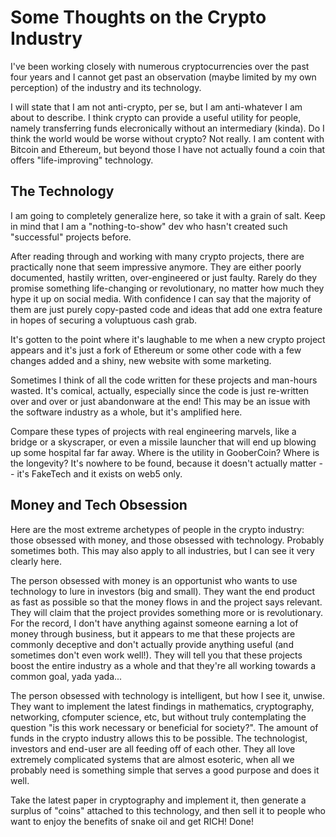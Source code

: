 # Some Thoughts on the Crypto Industry
<!-- %TIMESTAMP=1717572954% -->

I've been working closely with numerous cryptocurrencies over the past four
years and I cannot get past an observation (maybe limited by my own perception)
of the industry and its technology.

I will state that I am not anti-crypto, per se, but I am anti-whatever I am
about to describe. I think crypto can provide a useful utility for people,
namely transferring funds elecronically without an intermediary (kinda). Do I
think the world would be worse without crypto? Not really. I am content with
Bitcoin and Ethereum, but beyond those I have not actually found a coin that
offers "life-improving" technology.

## The Technology

I am going to completely generalize here, so take it with a grain of salt. Keep
in mind that I am a "nothing-to-show" dev who hasn't created such "successful"
projects before.

After reading through and working with many crypto projects, there are
practically none that seem impressive anymore. They are either poorly
documented, hastily written, over-engineered or just faulty. Rarely do they
promise something life-changing or revolutionary, no matter how much they hype
it up on social media. With confidence I can say that the majority of them are
just purely copy-pasted code and ideas that add one extra feature in hopes of
securing a voluptuous cash grab.

It's gotten to the point where it's laughable to me when a new crypto project
appears and it's just a fork of Ethereum or some other code with a few changes
added and a shiny, new website with some marketing.

Sometimes I think of all the code written for these projects and man-hours
wasted. It's comical, actually, especially since the code is just re-written
over and over or just abandonware at the end! This may be an issue with the
software industry as a whole, but it's amplified here.

Compare these types of projects with real engineering marvels, like a bridge or
a skyscraper, or even a missile launcher that will end up blowing up some
hospital far far away. Where is the utility in GooberCoin? Where is the
longevity? It's nowhere to be found, because it doesn't actually matter -- it's
FakeTech and it exists on web5 only.

## Money and Tech Obsession

Here are the most extreme archetypes of people in the crypto industry: those
obsessed with money, and those obsessed with technology. Probably sometimes
both. This may also apply to all industries, but I can see it very clearly here.

The person obsessed with money is an opportunist who wants to use technology to
lure in investors (big and small). They want the end product as fast as possible
so that the money flows in and the project says relevant. They will claim that
the project provides something more or is revolutionary. For the record, I don't
have anything against someone earning a lot of money through business, but it
appears to me that these projects are commonly deceptive and don't actually
provide anything useful (and sometimes don't even work well!). They will tell
you that these projects boost the entire industry as a whole and that they're
all working towards a common goal, yada yada...

The person obsessed with technology is intelligent, but how I see it,
unwise. They want to implement the latest findings in mathematics, cryptography,
networking, cfomputer science, etc, but without truly contemplating the question
"is this work necessary or beneficial for society?". The amount of funds in the
crypto industry allows this to be possible. The technologist, investors and
end-user are all feeding off of each other. They all love extremely complicated
systems that are almost esoteric, when all we probably need is something simple
that serves a good purpose and does it well.

Take the latest paper in cryptography and implement it, then generate a surplus
of "coins" attached to this technology, and then sell it to people who want to
enjoy the benefits of snake oil and get RICH! Done!
